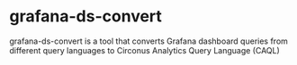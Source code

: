 # grafana-ds-convert

grafana-ds-convert is a tool that converts Grafana dashboard queries from different query languages to Circonus Analytics Query Language (CAQL)